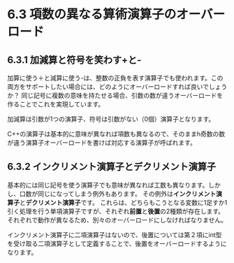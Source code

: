 # 6.3 項数の異なる算術演算子のオーバーロード

## 6.3.1 加減算と符号を笑わす+と-
加算に使う＋と減算に使う-は、整数の正負を表す演算子でも使われます。この両方をサポートしたい場合には、どのようにオーバーロードすれば良いでしょうか？
同じ記号に複数の意味を持たせる場合、引数の数が違うオーバーロードを作ることでこれを実現しています。

加減算は引数が1つの演算子、符号は引数がない（0個）演算子となります。

C++の演算子は基本的に意味が異なれば項数も異なるので、そのままh奇数の数が違う演算子オーバーロードを書けば対応する演算子が呼ばれます。

## 6.3.2 インクリメント演算子とデクリメント演算子
基本的には同じ記号を使う演算子でも意味が異なれば工数も異なります。しかし、口数が同じになってしまう例外もあります。
その例外は**インクリメント演算子**と**デクリメント演算子**です。
これらは、どちらもこうとなる変数に1足すか1引く処理を行う単項演算子ですが、それぞれ**前置**と**後置**の2種類が存在します。
それぞれで動作が異なるため、別々のオーバーロードにしなければなりません。

インクリメント演算子に二項演算子はないので、後置については第２項にint型を受け取る二項演算子として定義することで、後置をオーバーロードするようになります。
